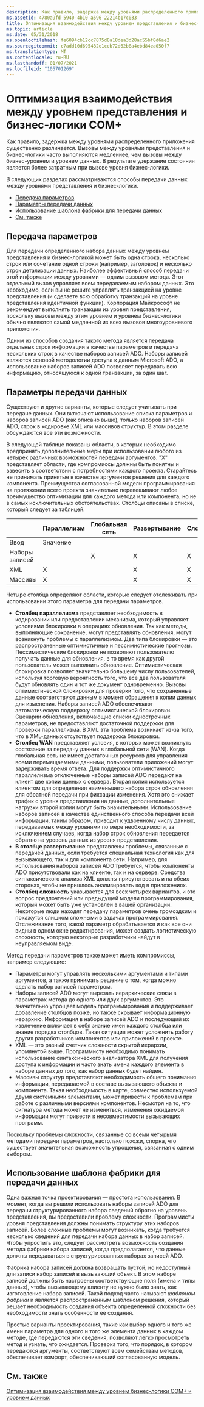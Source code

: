 ```yaml
---
description: Как правило, задержка между уровнями распределенного приложения существенно различается.
ms.assetid: 4780a9fd-5940-4b10-a596-22214b17c033
title: Оптимизация взаимодействия между уровнем представления и бизнес-логики COM+
ms.topic: article
ms.date: 05/31/2018
ms.openlocfilehash: fe6094cb12cc7875d8a18dea3d28ac55bf8d6ae2
ms.sourcegitcommit: c7add10d695482e1ceb72d62b8a4ebd84ea050f7
ms.translationtype: MT
ms.contentlocale: ru-RU
ms.lasthandoff: 01/07/2021
ms.locfileid: "105701269"
---
```

# <a name="optimizing-interactions-between-the-com-business-logic-tier-and-the-presentation-tier"></a>Оптимизация взаимодействия между уровнем представления и бизнес-логики COM+

Как правило, задержка между уровнями распределенного приложения существенно различается. Вызовы между уровнями представления и бизнес-логики часто выполняются медленнее, чем вызовы между бизнес-уровнем и уровнем данных. В результате удержание состояния является более затратным при вызове уровня бизнес-логики.

В следующих разделах рассматриваются способы передачи данных между уровнями представления и бизнес-логики.

-   [Передача параметров](#passing-parameters)
-   [Параметры передачи данных](#data-passing-options)
-   [Использование шаблона фабрики для передачи данных](#using-a-factory-pattern-to-pass-data)
-   [См. также](#related-topics)

## <a name="passing-parameters"></a>Передача параметров

Для передачи определенного набора данных между уровнем представления и бизнес-логикой может быть одна строка, несколько строк или сочетание одной строки (например, заголовок) и несколько строк детализации данных. Наиболее эффективный способ передачи этой информации между уровнями — одним вызовом метода. Этот отдельный вызов управляет всем передаваемым набором данных. Это необходимо, если вы не решите управлять транзакцией на уровне представления (и сделаете всю обработку транзакций на уровне представления идентичной функции). Корпорация Майкрософт не рекомендует выполнять транзакции из уровня представления, поскольку вызовы между этим уровнем и уровнем бизнес-логики обычно являются самой медленной из всех вызовов многоуровневого приложения.

Одним из способов создания такого метода является передача отдельных строк информации в качестве параметров и передача нескольких строк в качестве наборов записей ADO. Наборы записей являются основой методологии доступа к данным Microsoft ADO, а использование наборов записей ADO позволяет передавать всю информацию, относящуюся к одной транзакции, за один шаг.

## <a name="data-passing-options"></a>Параметры передачи данных

Существуют и другие варианты, которые следует учитывать при передаче данных. Они включают использование списка параметров и наборов записей ADO (как описано выше), только наборов записей ADO, строк в кодировке XML или массивов структур. В этом разделе обсуждаются все эти возможности.

В следующей таблице показаны области, в которых необходимо предпринять дополнительные меры при использовании любого из четырех различных возможностей передачи аргументов. "X" представляет области, где компромиссы должны быть понятны и взвесить в соответствии с потребностями каждого проекта. Старайтесь не принимать принятые в качестве аргументов решения для каждого компонента. Преимущества согласованной модели программирования на протяжении всего проекта значительно перевешивают любое преимущество оптимизации для каждого метода или компонента, но не в самых исключительных обстоятельствах. Столбцы описаны в списке, который следует за таблицей.



|                       | Параллелизм  | Глобальная сеть          | Развертывание   | Сложность   |
|-----------------------|--------------|--------------|--------------|--------------|
| Ввод | Значение |
| Наборы записей<br/> |              | X<br/> | X<br/> | X<br/> |
| XML<br/>        | X<br/> |              | X<br/> | X<br/> |
| Массивы<br/>     | X<br/> |              | X<br/> | X<br/> |



 

Четыре столбца определяют области, которые следует отслеживать при использовании этого параметра для передачи параметров.

-   **Столбец параллелизма** представляет необходимость в кодировании или предоставлении механизма, который управляет условиями блокировки в операциях обновления. Так как методы, выполняющие сохранение, могут представлять обновления, могут возникнуть проблемы с параллелизмом. Два типа блокировки — это распространенные оптимистичные и пессимистические прогнозы. Пессимистические блокировки не позволяют пользователю получать данные для обновления, в то время как другой пользователь может выполнить обновление. Оптимистическая блокировка позволяет значительно большему числу пользователей, используя торговую вероятность того, что все два пользователя будут обновлять один и тот же документ одновременно. Вызовы оптимистической блокировки для проверки того, что сохраненные данные соответствуют данным в момент обращения к копии данных для изменения. Наборы записей ADO обеспечивают автоматическую поддержку оптимистической блокировки. Сценарии обновления, включающие списки однострочных параметров, не предоставляют достаточной поддержки для проверки параллелизма. В XML эта проблема возникает из-за того, что в XML-данных отсутствует поддержка блокировки.
-   **Столбец WAN** представляет условия, в которых может возникнуть состязание за передачу данных в глобальной сети (WAN). Когда глобальная сеть не имеет достаточных ресурсов для управления всеми перемещаемыми данными, пользователи приложений могут задерживать время ответа. Для поддержки оптимистичного параллелизма отключенные наборы записей ADO передают на клиент две копии данных с сервера. Вторая копия используется клиентом для определения наименьшего набора строк обновления для обратной передачи при фиксации изменения. Хотя это снижает трафик с уровня представления на данные, дополнительные нагрузки второй копии могут быть значительными. Использование наборов записей в качестве единственного способа передачи всей информации, таким образом, приводит к удвоенному числу данных, передаваемых между уровнями по мере необходимости, за исключением случаев, когда набор строк обновления передается обратно на уровень данных из уровня представления.
-   **В столбце развертывание** представлены проблемы, связанные с передачей данных, если требуется специальная технология как для вызывающего, так и для компонента сети. Например, для использования наборов записей ADO требуется, чтобы компоненты ADO присутствовали как на клиенте, так и на сервере. Средства синтаксического анализа XML должны присутствовать и на обеих сторонах, чтобы не пришлось анализировать код в приложениях.
-   **Столбец сложность** указывается для всех четырех вариантов, и это вопрос предпочтений или предыдущей модели программирования, который может быть уже установлен в вашей организации. Некоторые люди находят передачу параметров очень громоздким и покажутся слишком сложными в задачах программирования. Отслеживание того, какой параметр обрабатывается и как все они видны в одном окне редактирования, может создать логистическую сложность, которую некоторые разработчики найдут в неуправляемом виде.

Метод передачи параметров также может иметь компромиссы, например следующие:

-   Параметры могут управлять несколькими аргументами и типами аргументов, а также принимать решение о том, когда можно сделать набор записей параметром.
-   Наборы записей ADO могут вырезать иерархические связи в параметрах метода до одного или двух аргументов. Это значительно упрощает модель программирования и поддерживает добавление столбцов позже, но также скрывает информационную иерархию. Информация в наборе записей ADO и последующий их извлечение включает в себя знание имен каждого столбца или знание порядка столбцов. Такая ситуация может усложнить работу других разработчиков компонентов или приложений в проекте.
-   XML — это разный счетчик сложности скрытой иерархии, упомянутой выше. Программисту необходимо понимать использование синтаксического анализатора XML для получения доступа к информации и часто знать имена каждого элемента в наборе данных до того, как набор данных будет найден.
-   Массивы структур представляют необходимость общего понимания информации, передаваемой в составе вызывающего объекта и компонента. Такая необходимость в карте, совместно используемой двумя системными элементами, может привести к проблемам при работе с различными версиями компонентов. Несмотря на то, что сигнатура метода может не измениться, изменения ожидаемой информации могут привести к несовместимости вызывающих программ.

Поскольку проблемы сложности, связанные со всеми четырьмя методами передачи параметров, настолько похожи, спорна, что существует значительная возможность упрощения, связанная с одним выбором.

## <a name="using-a-factory-pattern-to-pass-data"></a>Использование шаблона фабрики для передачи данных

Одна важная точка проектирования — простота использования. В момент, когда вы решили использовать наборы записей ADO для передачи структурированного набора сведений обратно на уровень представления, вы предоставили проблему сложности. Программисты уровня представления должны понимать структуру этих наборов записей. Более сложные проблемы могут возникать, когда требуется несколько сведений для передачи набора данных в набор записей. Чтобы упростить это, следует рассмотреть возможность создания метода фабрики набора записей, когда предполагается, что данные должны передаваться в структурированных наборах записей ADO.

Фабрика набора записей должна возвращать пустой, но недоступный для записи набор записей в вызывающий объект. В этом наборе записей должны быть настроены соответствующие поля (имена и типы данных), чтобы вызывающему клиенту не нужно было знать, как изготовление набора записей. Такой подход часто называют *шаблоном фабрики* и является распространенным шаблоном решения, который решает необходимость создания объекта определенной сложности без необходимости знать особенности ее создания.

Простые варианты проектирования, такие как выбор одного и того же имени параметра для одного и того же элемента данных в каждом методе, где передаются эти сведения, позволяют легко просмотреть метод и узнать, что ожидается. Проверка того, что порядок, в котором передаются аргументы, соответствуют всем семействам методов, обеспечивает комфорт, обеспечивающий согласованную модель.

## <a name="related-topics"></a>См. также

<dl> <dt>

[Оптимизация взаимодействия между уровнем бизнес-логики COM+ и уровнем данных](optimizing-interactions-between-the-com--business-logic-tier-and-the-data-tier.md)
</dt> </dl>

 

 





